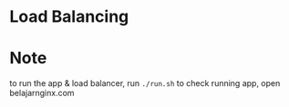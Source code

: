 # Load Balancing

# Note

to run the app & load balancer, run `./run.sh`
to check running app, open belajarnginx.com